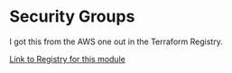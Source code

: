 # Security Groups
I got this from the AWS one out in the Terraform Registry.

[Link to Registry for this module](https://registry.terraform.io/modules/terraform-aws-modules/security-group/aws/latest)